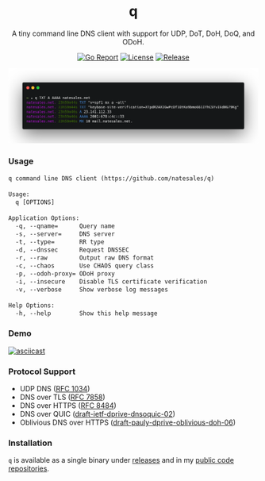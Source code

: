 <div align="center">
<h1>q</h1>

A tiny command line DNS client with support for UDP, DoT, DoH, DoQ, and ODoH.

[![Go Report](https://goreportcard.com/badge/github.com/natesales/q?style=for-the-badge)](https://goreportcard.com/report/github.com/natesales/q)
[![License](https://img.shields.io/github/license/natesales/q?style=for-the-badge)](https://raw.githubusercontent.com/natesales/q/main/LICENSE)
[![Release](https://img.shields.io/github/v/release/natesales/q?style=for-the-badge)](https://github.com/natesales/q/releases)

![q screenshot](screenshot.png)
</div>

### Usage
```
q command line DNS client (https://github.com/natesales/q)

Usage:
  q [OPTIONS]

Application Options:
  -q, --qname=      Query name
  -s, --server=     DNS server
  -t, --type=       RR type
  -d, --dnssec      Request DNSSEC
  -r, --raw         Output raw DNS format
  -c, --chaos       Use CHAOS query class
  -p, --odoh-proxy= ODoH proxy
  -i, --insecure    Disable TLS certificate verification
  -v, --verbose     Show verbose log messages

Help Options:
  -h, --help        Show this help message
```

### Demo

[![asciicast](https://asciinema.org/a/XdWPPvZgx4hEBFwGnGwL13bsZ.svg)](https://asciinema.org/a/XdWPPvZgx4hEBFwGnGwL13bsZ)

### Protocol Support
- UDP DNS ([RFC 1034](https://tools.ietf.org/html/rfc1034))
- DNS over TLS ([RFC 7858](https://tools.ietf.org/html/rfc7858))
- DNS over HTTPS ([RFC 8484](https://tools.ietf.org/html/rfc8484))
- DNS over QUIC ([draft-ietf-dprive-dnsoquic-02](https://tools.ietf.org/html/draft-ietf-dprive-dnsoquic-02))
- Oblivious DNS over HTTPS ([draft-pauly-dprive-oblivious-doh-06](https://tools.ietf.org/html/draft-pauly-dprive-oblivious-doh-06))

### Installation
`q` is available as a single binary under [releases](https://github.com/natesales/q/releases) and in my [public code repositories](https://github.com/natesales/repo).
